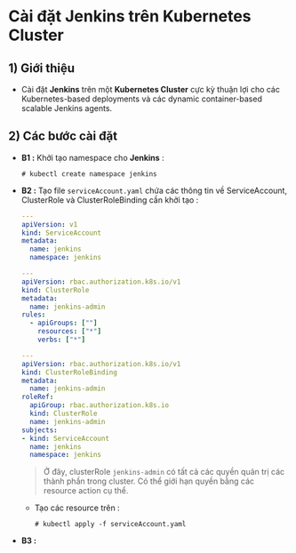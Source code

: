 # Cài đặt Jenkins trên Kubernetes Cluster
## **1) Giới thiệu**
- Cài đặt **Jenkins** trên một **Kubernetes Cluster** cực kỳ thuận lợi cho các Kubernetes-based deployments và các dynamic container-based scalable Jenkins agents.
## **2) Các bước cài đặt**
- **B1 :** Khởi tạo namespace cho **Jenkins** :
    ```
    # kubectl create namespace jenkins
    ```
- **B2 :** Tạo file `serviceAccount.yaml` chứa các thông tin về ServiceAccount, ClusterRole và ClusterRoleBinding cần khởi tạo :
    ```yaml
    ---
    apiVersion: v1
    kind: ServiceAccount
    metadata:
      name: jenkins
      namespace: jenkins

    ---
    apiVersion: rbac.authorization.k8s.io/v1
    kind: ClusterRole
    metadata:
      name: jenkins-admin
    rules:
      - apiGroups: [""]
        resources: ["*"]
        verbs: ["*"]

    ---
    apiVersion: rbac.authorization.k8s.io/v1
    kind: ClusterRoleBinding
    metadata:
      name: jenkins-admin
    roleRef:
      apiGroup: rbac.authorization.k8s.io
      kind: ClusterRole
      name: jenkins-admin
    subjects:
    - kind: ServiceAccount
      name: jenkins
      namespace: jenkins
    ```
    > Ở đây, clusterRole `jenkins-admin` có tất cả các quyền quản trị các thành phần trong cluster. Có thể giới hạn quyền bằng các resource action cụ thể.
    - Tạo các resource trên :
        ```
        # kubectl apply -f serviceAccount.yaml
        ```
- **B3 :**